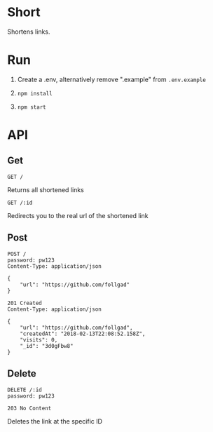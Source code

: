 # Short

Shortens links.

# Run

1. Create a .env, alternatively remove ".example" from `.env.example`

2. `npm install`

3. `npm start`

# API

## Get

```
GET /
```

Returns all shortened links

```
GET /:id
```

Redirects you to the real url of the shortened link

## Post

```
POST /
password: pw123
Content-Type: application/json

{
	"url": "https://github.com/follgad"
}
```

```
201 Created
Content-Type: application/json

{
    "url": "https://github.com/follgad",
    "createdAt": "2018-02-13T22:08:52.158Z",
    "visits": 0,
    "_id": "3d0gFbw8"
}
```

## Delete

```
DELETE /:id
password: pw123
```

```
203 No Content
```

Deletes the link at the specific ID
